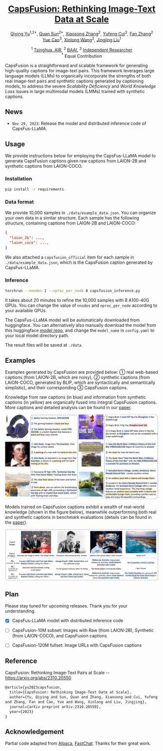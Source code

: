 <div align='center'>
<h1><a href="https://arxiv.org/abs/2310.20550">CapsFusion: Rethinking Image-Text Data at Scale</a></h1>

[Qiying Yu](https://yqy2001.github.io)<sup>1,2*</sup>, [Quan Sun](https://github.com/Quan-Sun)<sup>2*</sup>, [Xiaosong Zhang](https://github.com/zhangxiaosong18)<sup>2</sup>, [Yufeng Cui](https://scholar.google.com/citations?user=5Ydha2EAAAAJ&hl=en&oi=ao)<sup>2</sup>, [Fan Zhang](https://scholar.google.com/citations?user=VsJ39HMAAAAJ)<sup>2</sup><br>[Yue Cao](http://yue-cao.me)<sup>3</sup>, [Xinlong Wang](https://www.xloong.wang/)<sup>2</sup>, [Jingjing Liu](https://air.tsinghua.edu.cn/en/info/1046/1194.htm)<sup>1</sup>

<sup>1</sup> [Tsinghua, AIR](https://air.tsinghua.edu.cn/en/), <sup>2</sup> [BAAI](https://www.baai.ac.cn/english.html), <sup>3</sup> [Independent Researcher](http://yue-cao.me)<br><sup>*</sup> Equal Contribution
</div>

CapsFusion is a straightforward and scalable framework for generating high-quality captions for image-text pairs. This framework leverages large language models (LLMs) to organically incorporate the strengths of both real image-text pairs and synthetic captions generated by captioning models, to address the severe *Scalability Deficiency* and *World Knowledge Loss* issues in large multimodal models (LMMs) trained with synthetic captions.

## News

* `Nov 29, 2023`: Release the model and distributed inference code of CapsFus-LLaMA.

## Usage

We provide instructions below for employing the CapsFus-LLaMA model to generate CapsFusion captions given raw captions from LAION-2B and synthetic captions from LAION-COCO.

### Installation

```sh
pip install -r requirements
```

### Data format

We provide 10,000 samples in `./data/example_data.json`. You can organize your own data in a similar structure. Each sample has the following structure, containing captions from LAION-2B and LAION-COCO:
```json
{
  "laion_2b": ..., 
  "laion_coco": ..., 
}
```
We also attached a `capsfusion_official` item for each sample in `./data/example_data.json`, which is the CapsFusion caption generated by CapsFus-LLaMA.

### Inference

```sh
torchrun --nnodes 1 --nproc_per_node 8 capsfusion_inference.py
```

It takes about 20 minutes to refine the 10,000 samples with 8 A100-40G GPUs. You can change the value of `nnodes` and `nproc_per_node` according to your available GPUs.

The CapsFus-LLaMA model will be automatically downloaded from huggingface. You can alternatively also manually download the model from this huggingface [model repo](https://huggingface.co/BAAI/CapsFus-LLaMA/tree/main), and change the `model_name` in `config.yaml` to your local model directory path.

The result files will be saved at `./data`.

## Examples

Examples generated by CapsFusion are provided below: ➀ real web-based captions (from LAION-2B, which are noisy), ➁ synthetic captions (from LAION-COCO, generated by BLIP, which are syntactically and semantically simplistic), and their corresponding ③ CapsFusion captions. 

Knowledge from raw captions (in blue) and information from synthetic captions (in yellow) are organically fused into integral CapsFusion captions. More captions and detailed analysis can be found in our [paper](https://arxiv.org/abs/2310.20550).

![](assets/capsfusion_examples.png)

Models trained on CapsFusion captions exhibit a wealth of real-world knowledge (shown in the figure below), meanwhile outperforming both real and synthetic captions in benchmark evaluations (details can be found in the [paper](https://arxiv.org/abs/2310.20550)).

![](assets/model_output_examples.png)

## Plan

Please stay tuned for upcoming releases. Thank you for your understanding.

- [x] CapsFus-LLaMA model with distributed inference code

- [ ] CapsFusion-10M subset: Images with Raw (from LAION-2B), Synthetic (from LAION-COCO), and CapsFusion captions

- [ ] CapsFusion-120M fullset: Image URLs with CapsFusion captions

## Reference

CapsFusion: Rethinking Image-Text Pairs at Scale -- https://arxiv.org/abs/2310.20550

```
@article{yu2023capsfusion,
  title={CapsFusion: Rethinking Image-Text Data at Scale},
  author={Yu, Qiying and Sun, Quan and Zhang, Xiaosong and Cui, Yufeng and Zhang, Fan and Cao, Yue and Wang, Xinlong and Liu, Jingjing},
  journal={arXiv preprint arXiv:2310.20550},
  year={2023}
}
```

## Acknowledgement

Partial code adapted from [Alpaca](https://github.com/tatsu-lab/stanford_alpaca), [FastChat](https://github.com/lm-sys/FastChat). Thanks for their great work.
